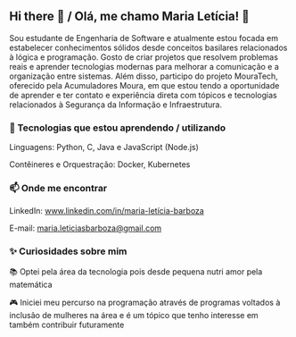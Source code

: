 ## Hi there 👋 / Olá, me chamo Maria Letícia! 👋

Sou estudante de Engenharia de Software e atualmente estou focada em estabelecer conhecimentos sólidos desde conceitos basilares relacionados à lógica e programação. Gosto de criar projetos que resolvem problemas reais e aprender tecnologias modernas para melhorar a comunicação e a organização entre sistemas.
Além disso, participo do projeto MouraTech, oferecido pela Acumuladores Moura, em que estou tendo a oportunidade de aprender e ter contato e experiência direta com tópicos e tecnologias relacionados à Segurança da Informação e Infraestrutura.

### 🚀 Tecnologias que estou aprendendo / utilizando

Linguagens: Python, C, Java e JavaScript (Node.js)

Contêineres e Orquestração: Docker, Kubernetes


### 📫 Onde me encontrar

LinkedIn: www.linkedin.com/in/maria-letícia-barboza

E-mail: maria.leticiasbarboza@gmail.com


### ✨ Curiosidades sobre mim

📚 Optei pela área da tecnologia pois desde pequena nutri amor pela matemática

🎮 Iniciei meu percurso na programação através de programas voltados à inclusão de mulheres na área e é um tópico que tenho interesse em também contribuir futuramente

